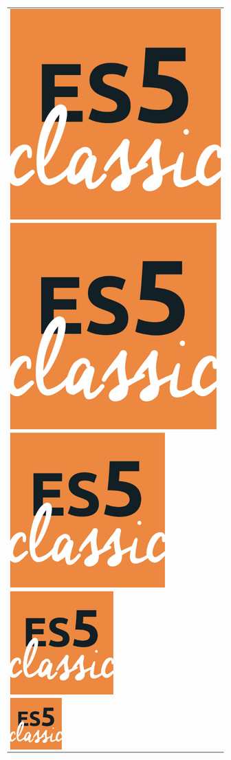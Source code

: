
|                        |
|------------------------|
| [![es5 classic][0]][0] |
| [![es5 classic][1]][1] |
| [![es5 classic][2]][2] |
| [![es5 classic][3]][3] |
| [![es5 classic][4]][4] |
 
[0]: https://raw.githubusercontent.com/iambumblehead/es5classic/master/es5classic_640x640.png
[1]: https://raw.githubusercontent.com/iambumblehead/es5classic/master/es5classic_480x480.png
[2]: https://raw.githubusercontent.com/iambumblehead/es5classic/master/es5classic_360x360.png
[3]: https://raw.githubusercontent.com/iambumblehead/es5classic/master/es5classic_240x240.png
[4]: https://raw.githubusercontent.com/iambumblehead/es5classic/master/es5classic_120x120.png
